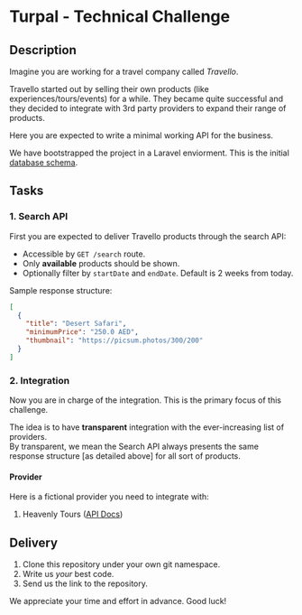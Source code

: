 # Turpal - Technical Challenge

## Description

Imagine you are working for a travel company called _Travello_.

Travello started out by selling their own products (like experiences/tours/events) for a while. They became quite successful and they decided to integrate with 3rd party providers to expand their range of products.

Here you are expected to write a minimal working API for the business.

We have bootstrapped the project in a Laravel enviorment.
This is the initial [database schema](https://dbdiagram.io/d/630380baf1a9b01b0fbb25ca).

## Tasks

### 1. Search API

First you are expected to deliver Travello products through the search API:

- Accessible by `GET /search` route.
- Only **available** products should be shown.
- Optionally filter by `startDate` and `endDate`. Default is 2 weeks from today.

Sample response structure:

```json
[
  {
    "title": "Desert Safari",
    "minimumPrice": "250.0 AED",
    "thumbnail": "https://picsum.photos/300/200"
  }
]
```

### 2. Integration

Now you are in charge of the integration. This is the primary focus of this challenge.

The idea is to have **transparent** integration with the ever-increasing list of providers.  
By transparent, we mean the Search API always presents the same response structure [as detailed above] for all sort of products.

#### Provider

Here is a fictional provider you need to integrate with:

1. Heavenly Tours ([API Docs](https://documenter.getpostman.com/view/24342027/2s8YekQEb6))

## Delivery

1. Clone this repository under your own git namespace.
2. Write us _your_ best code.
3. Send us the link to the repository.

We appreciate your time and effort in advance. Good luck!
